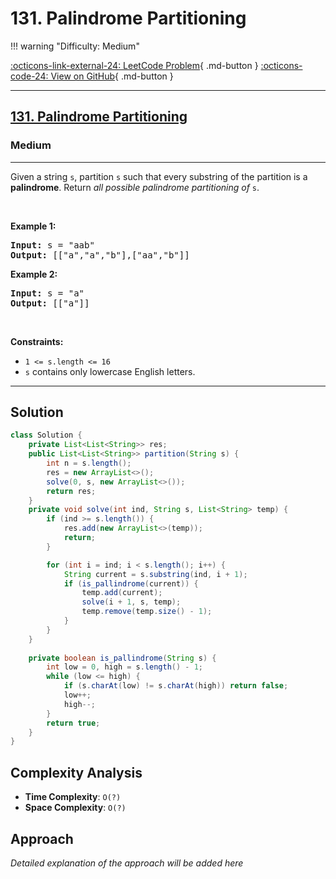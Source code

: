 # 131. Palindrome Partitioning

!!! warning "Difficulty: Medium"

[:octicons-link-external-24: LeetCode Problem](https://leetcode.com/problems/palindrome-partitioning/){ .md-button }
[:octicons-code-24: View on GitHub](https://github.com/RAJ8664/Leetcode/tree/master/0131-palindrome-partitioning){ .md-button }

---

<h2><a href="https://leetcode.com/problems/palindrome-partitioning">131. Palindrome Partitioning</a></h2><h3>Medium</h3><hr><p>Given a string <code>s</code>, partition <code>s</code> such that every <span data-keyword="substring-nonempty">substring</span> of the partition is a <span data-keyword="palindrome-string"><strong>palindrome</strong></span>. Return <em>all possible palindrome partitioning of </em><code>s</code>.</p>

<p>&nbsp;</p>
<p><strong class="example">Example 1:</strong></p>
<pre><strong>Input:</strong> s = "aab"
<strong>Output:</strong> [["a","a","b"],["aa","b"]]
</pre><p><strong class="example">Example 2:</strong></p>
<pre><strong>Input:</strong> s = "a"
<strong>Output:</strong> [["a"]]
</pre>
<p>&nbsp;</p>
<p><strong>Constraints:</strong></p>

<ul>
	<li><code>1 &lt;= s.length &lt;= 16</code></li>
	<li><code>s</code> contains only lowercase English letters.</li>
</ul>


---

## Solution

```java
class Solution {
    private List<List<String>> res;
    public List<List<String>> partition(String s) {
        int n = s.length();
        res = new ArrayList<>();
        solve(0, s, new ArrayList<>());
        return res;
    }
    private void solve(int ind, String s, List<String> temp) {
        if (ind >= s.length()) {
            res.add(new ArrayList<>(temp));
            return;
        }

        for (int i = ind; i < s.length(); i++) {
            String current = s.substring(ind, i + 1);
            if (is_pallindrome(current)) {
                temp.add(current);
                solve(i + 1, s, temp);
                temp.remove(temp.size() - 1);
            }
        }
    }
    
    private boolean is_pallindrome(String s) {
        int low = 0, high = s.length() - 1;
        while (low <= high) {
            if (s.charAt(low) != s.charAt(high)) return false;
            low++;
            high--;
        }
        return true;
    }
}
```

## Complexity Analysis

- **Time Complexity**: `O(?)`
- **Space Complexity**: `O(?)`

## Approach

*Detailed explanation of the approach will be added here*

